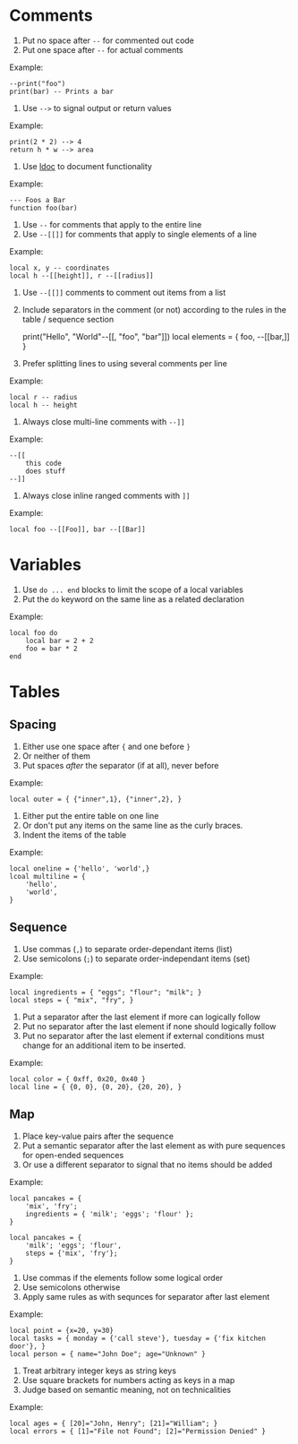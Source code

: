<!-- vim: set noexpandtab :miv -->

# Comments

1. Put no space after `--` for commented out code
2. Put one space after `--` for actual comments

Example:

	--print("foo")
	print(bar) -- Prints a bar

1. Use `-->` to signal output or return values

Example:

	print(2 * 2) --> 4
	return h * w --> area

1. Use [ldoc](syntax) to document functionality

Example:

	--- Foos a Bar
	function foo(bar)

1. Use `--` for comments that apply to the entire line
2. Use `--[[]]` for comments that apply to single elements of a line

Example:

	local x, y -- coordinates
	local h --[[height]], r --[[radius]]

1. Use `--[[]]` comments to comment out items from a list
2. Include separators in the comment (or not) according to the rules in the
	 table / sequence section

	print("Hello", "World"--[[, "foo", "bar"]])
	local elements = { foo, --[[bar,]] }

1. Prefer splitting lines to using several comments per line

Example:

	local r -- radius
	local h -- height

1. Always close multi-line comments with `--]]`

Example:

	--[[
		this code
		does stuff
	--]]

1. Always close inline ranged comments with `]]`

Example:

	local foo --[[Foo]], bar --[[Bar]]

# Variables

1. Use `do ... end` blocks to limit the scope of a local variables
2. Put the `do` keyword on the same line as a related declaration

Example:

	local foo do
		local bar = 2 + 2
		foo = bar * 2
	end

# Tables

## Spacing

<!-- inner spaces -->
1. Either use one space after `{` and one before `}`
2. Or neither of them
3. Put spaces *after* the separator (if at all), never before

Example:

	local outer = { {"inner",1}, {"inner",2}, }

<!-- multiline -->
1. Either put the entire table on one line
2. Or don't put any items on the same line as the curly braces.
3. Indent the items of the table

Example:

	local oneline = {'hello', 'world',}
	lcoal multiline = {
		'hello',
		'world',
	}

## Sequence

<!-- comma for lists, semicolon for sets -->
1. Use commas (`,`) to separate order-dependant items (list)
2. Use semicolons (`;`) to separate order-independant items (set)

Example:

	local ingredients = { "eggs"; "flour"; "milk"; }
	local steps = { "mix", "fry", }

<!-- semantic last separator -->
1. Put a separator after the last element if more can logically follow
2. Put no separator after the last element if none should logically follow
3. Put no separator after the last element if external conditions must change
	 for an additional item to be inserted.

Example:

	local color = { 0xff, 0x20, 0x40 }
	local line = { {0, 0}, {0, 20}, {20, 20}, }

## Map

<!-- sequence first -->
1. Place key-value pairs after the sequence
2. Put a semantic separator after the last element as with pure sequences for
	open-ended sequences
3. Or use a different separator to signal that no items should be added

Example:

	local pancakes = {
		'mix', 'fry';
		ingredients = { 'milk'; 'eggs'; 'flour' };
	}

	local pancakes = {
		'milk'; 'eggs'; 'flour',
		steps = {'mix', 'fry'};
	}

<!--
	This last one looks a bit awkward, but the benefit of the added
	semantic meaning may well outweigh it looking a bit weird at first.
-->

<!-- commas for logical order -->
1. Use commas if the elements follow some logical order
2. Use semicolons otherwise
3. Apply same rules as with sequnces for separator after last element

Example:

	local point = {x=20, y=30}
	local tasks = { monday = {'call steve'}, tuesday = {'fix kitchen door'}, }
	local person = { name="John Doe"; age="Unknown" }

<!-- arbitrary integer keys -->
1. Treat arbitrary integer keys as string keys
2. Use square brackets for numbers acting as keys in a map
3. Judge based on semantic meaning, not on technicalities

Example:

	local ages = { [20]="John, Henry"; [21]="William"; }
	local errors = { [1]="File not Found"; [2]="Permission Denied" }
